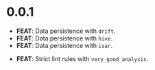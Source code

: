 # 0.0.1

- **FEAT**: Data persistence with `drift`.
- **FEAT**: Data persistence with `hive`.
- **FEAT**: Data persistence with `isar`.
<!-- TODO(mrverdant13): Add Sembast support -->
- **FEAT**: Strict lint rules with `very_good_analysis`.
<!-- TODO(mrverdant13): Add testing -->
